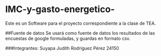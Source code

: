 # IMC-y-gasto-energetico-
Este es un Software para el proyecto correspondiente a la clase de TEA.

##Fuente de datos
Se usará como fuente de datos los resultados de las encuestas de google formuladas, y guardas en formato csv.

###Integrantes:
Suyapa Judith Rodríguez Pérez 24150
